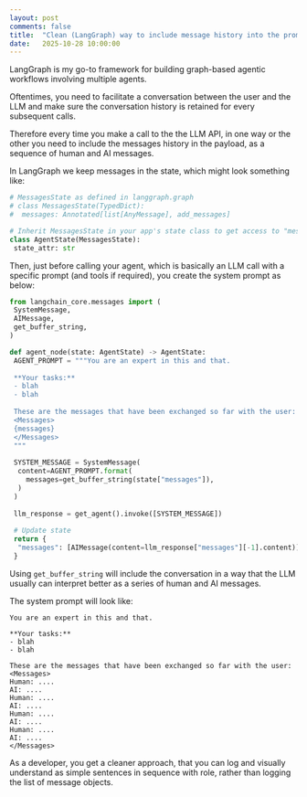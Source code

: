```yaml
---
layout: post
comments: false
title:  "Clean (LangGraph) way to include message history into the prompt when making LLM API calls"
date:   2025-10-28 10:00:00
---
```


LangGraph is my go-to framework for building graph-based agentic workflows involving multiple agents.

Oftentimes, you need to facilitate a conversation between the user and the LLM and make sure the conversation history is retained for every subsequent calls.

Therefore every time you make a call to the the LLM API, in one way or the other you need to include the messages history in the payload, as a sequence of human and AI messages.

In LangGraph we keep messages in the state, which might look something like:

```python
# MessagesState as defined in langgraph.graph
# class MessagesState(TypedDict):
#  messages: Annotated[list[AnyMessage], add_messages]

# Inherit MessagesState in your app's state class to get access to "messages" and the reducer
class AgentState(MessagesState):
 state_attr: str

```

Then, just before calling your agent, which is basically an LLM call with a specific prompt (and tools if required), you create the system prompt as below:

```python
from langchain_core.messages import (
 SystemMessage,
 AIMessage,
 get_buffer_string,
)

def agent_node(state: AgentState) -> AgentState:
 AGENT_PROMPT = """You are an expert in this and that.
  
 **Your tasks:**
 - blah
 - blah
 
 These are the messages that have been exchanged so far with the user:
 <Messages>
 {messages}
 </Messages>
 """
 
 SYSTEM_MESSAGE = SystemMessage(
  content=AGENT_PROMPT.format(
    messages=get_buffer_string(state["messages"]),
  )
 )
 
 llm_response = get_agent().invoke([SYSTEM_MESSAGE])
 
 # Update state
 return {
  "messages": [AIMessage(content=llm_response["messages"][-1].content)]
 }

```

Using `get_buffer_string` will include the conversation in a way that the LLM usually can interpret better as a series of human and AI messages.

The system prompt will look like:

```text
You are an expert in this and that.
  
**Your tasks:**
- blah
- blah

These are the messages that have been exchanged so far with the user:
<Messages>
Human: ....
AI: ....
Human: ....
AI: ....
Human: ....
AI: ....
Human: ....
AI: ....
</Messages>

```

As a developer, you get a cleaner approach, that you can log and visually understand as simple sentences in sequence with role, rather than logging the list of message objects.

